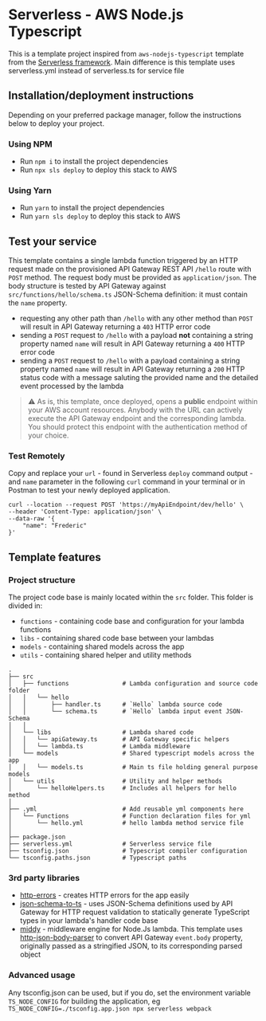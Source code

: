 # Serverless - AWS Node.js Typescript

This is a template project inspired from `aws-nodejs-typescript` template from the [Serverless framework](https://www.serverless.com/). Main difference is this template uses serverless.yml instead of serverless.ts for service file

## Installation/deployment instructions

Depending on your preferred package manager, follow the instructions below to deploy your project.

### Using NPM

- Run `npm i` to install the project dependencies
- Run `npx sls deploy` to deploy this stack to AWS

### Using Yarn

- Run `yarn` to install the project dependencies
- Run `yarn sls deploy` to deploy this stack to AWS

## Test your service

This template contains a single lambda function triggered by an HTTP request made on the provisioned API Gateway REST API `/hello` route with `POST` method. The request body must be provided as `application/json`. The body structure is tested by API Gateway against `src/functions/hello/schema.ts` JSON-Schema definition: it must contain the `name` property.

- requesting any other path than `/hello` with any other method than `POST` will result in API Gateway returning a `403` HTTP error code
- sending a `POST` request to `/hello` with a payload **not** containing a string property named `name` will result in API Gateway returning a `400` HTTP error code
- sending a `POST` request to `/hello` with a payload containing a string property named `name` will result in API Gateway returning a `200` HTTP status code with a message saluting the provided name and the detailed event processed by the lambda

> :warning: As is, this template, once deployed, opens a **public** endpoint within your AWS account resources. Anybody with the URL can actively execute the API Gateway endpoint and the corresponding lambda. You should protect this endpoint with the authentication method of your choice.

### Test Remotely

Copy and replace your `url` - found in Serverless `deploy` command output - and `name` parameter in the following `curl` command in your terminal or in Postman to test your newly deployed application.

```
curl --location --request POST 'https://myApiEndpoint/dev/hello' \
--header 'Content-Type: application/json' \
--data-raw '{
    "name": "Frederic"
}'
```

## Template features

### Project structure

The project code base is mainly located within the `src` folder. This folder is divided in:

- `functions` - containing code base and configuration for your lambda functions
- `libs` - containing shared code base between your lambdas
- `models` - containing shared models across the app
- `utils` - containing shared helper and utility methods

```
.
├── src
│   ├── functions               # Lambda configuration and source code folder
│   │   └── hello
│   │       ├── handler.ts      # `Hello` lambda source code
│   │       └── schema.ts       # `Hello` lambda input event JSON-Schema
│   │
│   └── libs                    # Lambda shared code
│   │   └── apiGateway.ts       # API Gateway specific helpers
│   │   └── lambda.ts           # Lambda middleware
│   └── models                  # Shared typescript models across the app
│   │   └── models.ts           # Main ts file holding general purpose models
│   └── utils                   # Utility and helper methods
│       └── helloHelpers.ts     # Includes all helpers for hello method
│
├── .yml                        # Add reusable yml components here
│   └── Functions               # Function declaration files for yml
│       └── hello.yml           # hello lambda method service file
│
├── package.json
├── serverless.yml              # Serverless service file
├── tsconfig.json               # Typescript compiler configuration
└── tsconfig.paths.json         # Typescript paths
```

### 3rd party libraries

- [http-errors](https://github.com/jshttp/http-errors) - creates HTTP errors for the app easily
- [json-schema-to-ts](https://github.com/ThomasAribart/json-schema-to-ts) - uses JSON-Schema definitions used by API Gateway for HTTP request validation to statically generate TypeScript types in your lambda's handler code base
- [middy](https://github.com/middyjs/middy) - middleware engine for Node.Js lambda. This template uses [http-json-body-parser](https://github.com/middyjs/middy/tree/master/packages/http-json-body-parser) to convert API Gateway `event.body` property, originally passed as a stringified JSON, to its corresponding parsed object

### Advanced usage

Any tsconfig.json can be used, but if you do, set the environment variable `TS_NODE_CONFIG` for building the application, eg `TS_NODE_CONFIG=./tsconfig.app.json npx serverless webpack`
